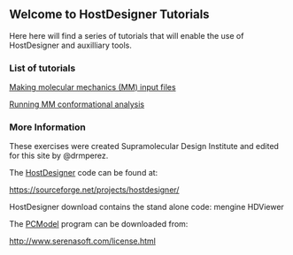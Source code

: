 ## Welcome to HostDesigner Tutorials

Here here will find a series of tutorials that will enable the use of HostDesigner and auxilliary tools.

### List of tutorials

[Making molecular mechanics (MM) input files](/mengine_inputs.md)

[Running MM conformational analysis](/conformations.md)



### More Information

These exercises were created Supramolecular Design Institute and edited for this site by @drmperez. 

The [HostDesigner](https://sourceforge.net/projects/hostdesigner/) code can be found at:

https://sourceforge.net/projects/hostdesigner/

HostDesigner download contains the stand alone code:
  mengine
  HDViewer

The [PCModel](http://www.serenasoft.com/license.html) program can be downloaded from:

http://www.serenasoft.com/license.html

